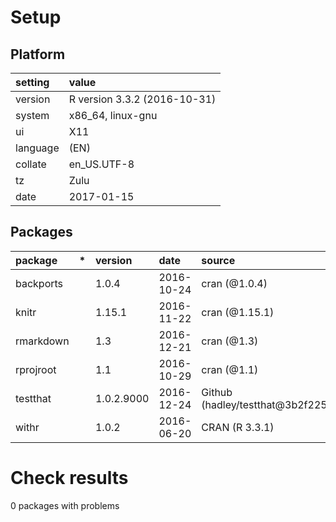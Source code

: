# Setup

## Platform

|setting  |value                        |
|:--------|:----------------------------|
|version  |R version 3.3.2 (2016-10-31) |
|system   |x86_64, linux-gnu            |
|ui       |X11                          |
|language |(EN)                         |
|collate  |en_US.UTF-8                  |
|tz       |Zulu                         |
|date     |2017-01-15                   |

## Packages

|package   |*  |version    |date       |source                           |
|:---------|:--|:----------|:----------|:--------------------------------|
|backports |   |1.0.4      |2016-10-24 |cran (@1.0.4)                    |
|knitr     |   |1.15.1     |2016-11-22 |cran (@1.15.1)                   |
|rmarkdown |   |1.3        |2016-12-21 |cran (@1.3)                      |
|rprojroot |   |1.1        |2016-10-29 |cran (@1.1)                      |
|testthat  |   |1.0.2.9000 |2016-12-24 |Github (hadley/testthat@3b2f225) |
|withr     |   |1.0.2      |2016-06-20 |CRAN (R 3.3.1)                   |

# Check results

0 packages with problems




